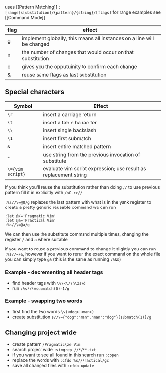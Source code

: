 uses [[Pattern Matching]]
`:[range]s[ubstitution]/{pattern}/{string}/[flags]`
for range examples see [[Command Mode]]

| flag | effect                                                                 |
| ---- | ---------------------------------------------------------------------- |
| g    | implement globally, this means all instances on a line will be changed |
| n    | the number of changes that would occur on that substitution            |
| c    | gives you the opputuinity to confirm each change                       |
| &    | reuse same flags as last substitution                                  |

## Special characters 
| Symbol           | Effect                                                           |
| ---------------- | ---------------------------------------------------------------- |
| `\r`             | insert a carriage return                                         |
| `\t`             | insert a tab c ha rac ter                                        |
| `\\`             | insert single backslash                                          |
| `\1`             | insert first submatch                                            |
| `&`              | insert entire matched pattern                                    |
| `~`              | use string from the previous invocation of substitute            |
| `\={vim script}` | evaluate vim script expression; use result as replacement string |
If you think you'll reuse the substitution rather than doing `//` to use previous pattern fill it in explicitly with `/<C-r>//`

`:%s//\=@0/g` replaces the last pattern with what is in the yank register
to create a pretty generic reusable command we can run
```vim
:let @/='Pragmatic Vim'
:let @a='Practical Vim'
:%s//\=@a/g
```
We can then use the substitute command multiple times, changing the register `/` and `a` where suitable 

if you want to reuse a previous command to change it slightly you can run `:%s//~/&`, however if you want to rerun the exact command on the whole file you can simply type `g&` (this is the same as running `:%&&`)

### Example - decrementing all header tags
- find header tags with `\v\<\/?h\zs\d`
- run `:%s//\=submatch(0)-1/g` 
### Example - swapping two words
- first find the two words
`\v(<dog>|<man>)`
- create substitution
`s//\={"dog":"man","man":"dog"}[submatch(1)]/g`

## Changing project wide
- create pattern `/Pragmatic\ze Vim`
- search project wide `:vimgrep //*/**.txt`
- if you want to see all found in this search run `:copen`
- replace the words with `:cfdo %s//Practical/gc`
- save all changed files with `:cfdo update`

